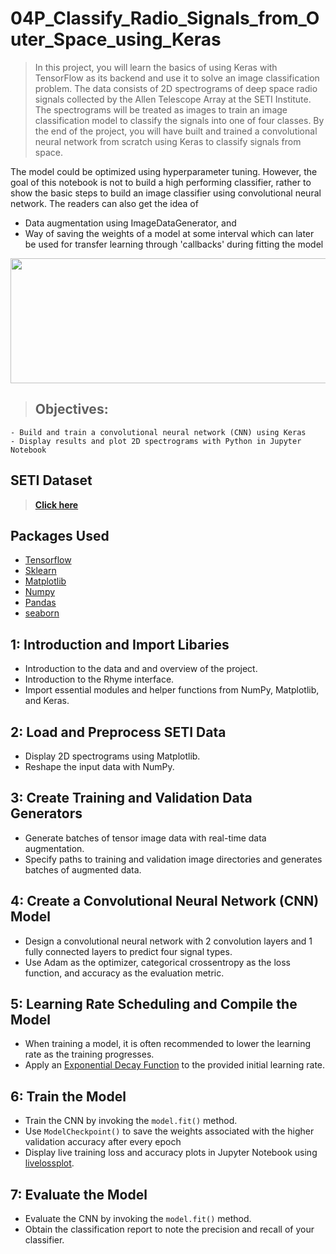 # 04P_Classify_Radio_Signals_from_Outer_Space_using_Keras

> In this project, you will learn the basics of using Keras with TensorFlow as its backend and use it to solve an image classification problem. The data consists of 2D spectrograms of deep space radio signals collected by the Allen Telescope Array at the SETI Institute. The spectrograms will be treated as images to train an image classification model to classify the signals into one of four classes. By the end of the project, you will have built and trained a convolutional neural network from scratch using Keras to classify signals from space.

The model could be optimized using hyperparameter tuning. However, the goal of this notebook is not to build a high performing classifier, rather to show the basic steps to build an image classifier using convolutional neural network. The readers can also get the idea of

- Data augmentation using ImageDataGenerator, and
- Way of saving the weights of a model at some interval which can later be used for transfer learning through 'callbacks' during fitting the model

<center><img src='http://blog.yavilevich.com/wp-content/uploads/2016/08/fosphor2-cut.png' width=700 height=200></center>

> ## Objectives:
    - Build and train a convolutional neural network (CNN) using Keras
    - Display results and plot 2D spectrograms with Python in Jupyter Notebook

## __SETI Dataset__

> [__Click here__](https://drive.google.com/file/d/1R2BlsYydirhMmf89_D1imOT5aVvkXHi2/view?usp=sharing)

## __Packages Used__

 - [Tensorflow](https://www.tensorflow.org/)
 - [Sklearn](https://scikit-learn.org)
 - [Matplotlib](https://matplotlib.org/)
 - [Numpy](https://numpy.org/)
 - [Pandas](https://pandas.pydata.org/)
 - [seaborn](https://seaborn.pydata.org/)


## __1: Introduction and Import Libaries__

  - Introduction to the data and and overview of the project.
  - Introduction to the Rhyme interface.
  - Import essential modules and helper functions from NumPy, Matplotlib, and Keras.

## __2: Load and Preprocess SETI Data__

  - Display 2D spectrograms using Matplotlib.
  - Reshape the input data with NumPy.

## __3: Create Training and Validation Data Generators__

  - Generate batches of tensor image data with real-time data augmentation.
  - Specify paths to training and validation image directories and generates batches of augmented data.

## __4: Create a Convolutional Neural Network (CNN) Model__

  - Design a convolutional neural network with 2 convolution layers and 1 fully connected layers to predict four signal types.
  - Use Adam as the optimizer, categorical crossentropy as the loss function, and accuracy as the evaluation metric.

## __5: Learning Rate Scheduling and Compile the Model__

  - When training a model, it is often recommended to lower the learning rate as the training progresses.
  - Apply an [Exponential Decay Function](https://www.tensorflow.org/api_docs/python/tf/keras/optimizers/schedules/ExponentialDecay) to the provided initial learning rate.

## __6: Train the Model__

  - Train the CNN by invoking the `model.fit()` method.
  - Use `ModelCheckpoint()` to save the weights associated with the higher validation accuracy after every epoch
  - Display live training loss and accuracy plots in Jupyter Notebook using [livelossplot](https://github.com/stared/livelossplot).
  
## __7: Evaluate the Model__

  - Evaluate the CNN by invoking the `model.fit()` method.
  - Obtain the classification report to note the precision and recall of your classifier.
